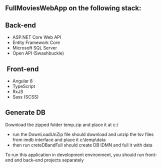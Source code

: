 ## FullMoviesWebApp on the following stack:

## Back-end

- ASP.NET Core Web API
- Entity Framework Core
- Microsoft SQL Server
- Open API (Swashbuckle)

##  Front-end

- Angular 8
- TypeScript
- RxJS
- Sass (SCSS)

## Generate DB
Download the zipped folder temp.zip and place it at c:/
- run the DownLoadUnZip file 
should download and unzip the tsv files from imdb interface
and place it c:\temp\data
- then run creteDBandFull
should create DB IDMN and full it with data



To run this application in development environment, you should run front-end and back-end projects separately